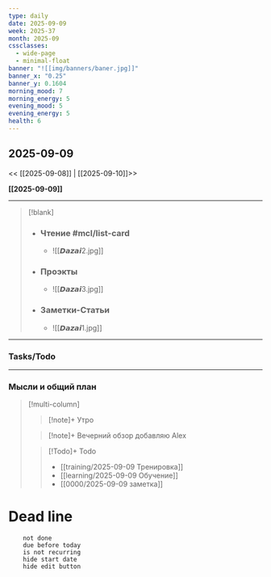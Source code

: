 ```yaml
---
type: daily
date: 2025-09-09
week: 2025-37
month: 2025-09
cssclasses:
  - wide-page
  - minimal-float
banner: "![[img/banners/baner.jpg]]"
banner_x: "0.25"
banner_y: 0.1604
morning_mood: 7
morning_energy: 5
evening_mood: 5
evening_energy: 5
health: 6
---
```

## 2025-09-09

<< [[2025-09-08]] | [[2025-09-10]]>>

**[[2025-09-09]]**

---

> [!blank]
> - ### **Чтение** #mcl/list-card
> 	- ![[𝘿𝙖𝙯𝙖𝙞2.jpg]]
> 
> - ### **Проэкты**
> 	- ![[𝘿𝙖𝙯𝙖𝙞3.jpg]]
> 
> - ### **Заметки-Статьи**
> 	- ![[𝘿𝙖𝙯𝙖𝙞1.jpg]]

---
### Tasks/Todo
<!-- UNCOMMENT TO ADD TASKS - [ ] Dummy Task -->

---
### Мысли и общий план
> [!multi-column]
> > [!note]+ Утро
> > 
>
> > [!note]+ Вечерний обзор
> > добавляю Alex
> > 
>
> > [!Todo]+ Todo
> > - [[training/2025-09-09  Тренировка]]
> > - [[learning/2025-09-09 Обучение]]
> > - [[0000/2025-09-09 заметка]]


# Dead line

```tasks
	not done
	due before today
	is not recurring
	hide start date
	hide edit button
```